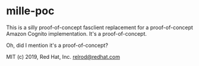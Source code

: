 # mille-poc

This is a silly proof-of-concept fasclient replacement for a proof-of-concept
Amazon Cognito implementation. It's a proof-of-concept.

Oh, did I mention it's a proof-of-concept?

MIT
(c) 2019, Red Hat, Inc.
relrod@redhat.com
